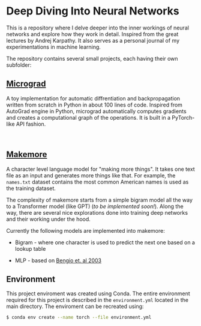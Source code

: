 # Deep Diving Into Neural Networks 

This is a repository where I delve deeper into the inner workings of neural networks and explore how they work in detail. Inspired from the great lectures by Andrej Karpathy. It also serves as a personal journal of my experimentations in machine learning. 

The repository contains several small projects, each having their own subfolder:



## [Micrograd](https://github.com/hrdkbhatnagar/neural-networks-deep-dive/tree/main/micrograd)

A toy implementation for automatic diffrentiation and backpropagation written from scratch in Python in about 100 lines of code. Inspired from AutoGrad engine in Python, micrograd automatically computes gradients and creates a computational graph of the operations. It is built in a PyTorch-like API fashion. 

​	

## [Makemore](https://github.com/hrdkbhatnagar/neural-networks-deep-dive/tree/main/makemore)

A character level language model for "making more things". It takes one text file as an input and generates more things like that. For example, the `names.txt` dataset contains the most common American names is used as the training dataset. 

The complexity of makemore starts from a simple bigram model all the way to a Transformer model (like GPT) (*to be implemented soon!*). Along the way, there are several nice explorations done into training deep networks and their working under the hood. 

Currently the following models are implemented into makemore: 

- Bigram - where one character is used to predict the next one based on a lookup table 

- MLP  - based on [Bengio et. al 2003](https://www.jmlr.org/papers/volume3/bengio03a/bengio03a.pdf) 

  



## Environment 

This project enviroment was created using Conda. The entire environment required for this project is described in the ``environment.yml`` located in the main directory.  The enviroment can be recreated using:

```bash
$ conda env create --name torch --file environment.yml
```



